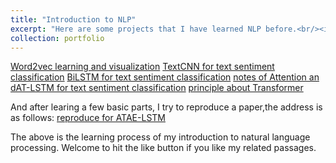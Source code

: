 ```yaml
---
title: "Introduction to NLP"
excerpt: "Here are some projects that I have learned NLP before.<br/><img src='/images/500x300.png'>"
collection: portfolio
---
```


[Word2vec learning and visualization](https://zhuanlan.zhihu.com/p/610288225)
[TextCNN for text sentiment classification](https://zhuanlan.zhihu.com/p/614638327)
[BiLSTM for text sentiment classification](https://zhuanlan.zhihu.com/p/616015256)
[notes of Attention an dAT-LSTM for text sentiment classification](https://zhuanlan.zhihu.com/p/618223499)
[principle about Transformer](https://zhuanlan.zhihu.com/p/627448301)

And after learing a few basic parts, I try to reproduce a paper,the address is as follows:
[reproduce for ATAE-LSTM](https://zhuanlan.zhihu.com/p/658037296)

The above is the learning process of my introduction to natural language processing. Welcome to hit the like button if you like my related passages.
